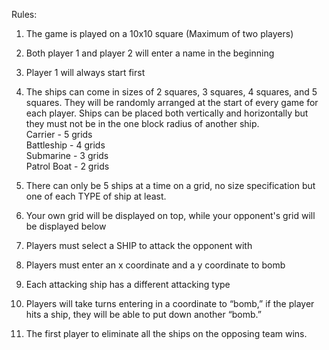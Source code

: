 Rules:
1. The game is played on a 10x10 square (Maximum of two players)
3. Both player 1 and player 2 will enter a name in the beginning
4. Player 1 will always start first
5. The ships can come in sizes of 2 squares, 3 squares, 4 squares, and 5 squares. They will be randomly arranged at the start of every game for each player.
   Ships can be placed both vertically and horizontally but they must not be in the one block radius of another ship.	
      Carrier - 5 grids   
      Battleship - 4 grids   
      Submarine - 3 grids   
      Patrol Boat - 2 grids   

7. There can only be 5 ships at a time on a grid, no size specification but one of each TYPE of ship at least.
8. Your own grid will be displayed on top, while your opponent's grid will be displayed below
9. Players must select a SHIP to attack the opponent with
10. Players must enter an x coordinate and a y coordinate to bomb
11. Each attacking ship has a different attacking type
12. Players will take turns entering in a coordinate to “bomb,” if the player hits a ship, they will be able to put down another “bomb.”
13. The first player to eliminate all the ships on the opposing team wins.

